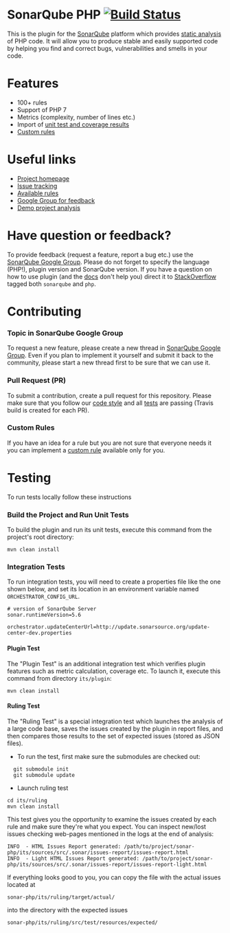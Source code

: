 # SonarQube PHP [![Build Status](https://travis-ci.org/SonarSource/sonar-php.svg?branch=master)](https://travis-ci.org/SonarSource/sonar-php)

This is the plugin for the [SonarQube](http://www.sonarqube.org/) platform which provides [static analysis](https://en.wikipedia.org/wiki/Static_program_analysis) of PHP code. It will allow you to produce stable and easily supported code by helping you find and correct bugs, vulnerabilities and smells in your code.

# Features
* 100+ rules
* Support of PHP 7
* Metrics (complexity, number of lines etc.)
* Import of [unit test and coverage results](http://docs.sonarqube.org/display/PLUG/PHP+Unit+Test+and+Coverage+Results+Import)
* [Custom rules](http://docs.sonarqube.org/display/PLUG/Custom+Rules+for+PHP)

# Useful links

* [Project homepage](http://docs.sonarqube.org/display/PLUG/PHP+Plugin)
* [Issue tracking](http://jira.sonarsource.com/browse/SONARPHP)
* [Available rules](https://sonarqube.com/coding_rules#languages=php)
* [Google Group for feedback](https://groups.google.com/forum/#!forum/sonarqube)
* [Demo project analysis](https://sonarqube.com/overview?id=drupal)

# Have question or feedback?
To provide feedback (request a feature, report a bug etc.) use the [SonarQube Google Group](https://groups.google.com/forum/#!forum/sonarqube). Please do not forget to specify the language (PHP!), plugin version and SonarQube version.
If you have a question on how to use plugin (and the [docs](http://docs.sonarqube.org/display/PLUG/PHP+Plugin) don't help you) direct it to [StackOverflow](http://stackoverflow.com/questions/tagged/sonarqube+php) tagged both `sonarqube` and `php`.

# Contributing

### Topic in SonarQube Google Group
To request a new feature, please create a new thread in [SonarQube Google Group](https://groups.google.com/forum/#!forum/sonarqube). Even if you plan to implement it yourself and submit it back to the community, please start a new thread first to be sure that we can use it.

### Pull Request (PR)
To submit a contribution, create a pull request for this repository. Please make sure that you follow our [code style](https://github.com/SonarSource/sonar-developer-toolset#code-style) and all [tests](#testing) are passing (Travis build is created for each PR).

### Custom Rules
If you have an idea for a rule but you are not sure that everyone needs it you can implement a [custom rule](http://docs.sonarqube.org/display/PLUG/Custom+Rules+for+PHP) available only for you. 

# <a name="testing"></a>Testing
To run tests locally follow these instructions

### Build the Project and Run Unit Tests
To build the plugin and run its unit tests, execute this command from the project's root directory:
```
mvn clean install
```

### Integration Tests
To run integration tests, you will need to create a properties file like the one shown below, and set its location in an environment variable named `ORCHESTRATOR_CONFIG_URL`.
```
# version of SonarQube Server
sonar.runtimeVersion=5.6

orchestrator.updateCenterUrl=http://update.sonarsource.org/update-center-dev.properties
```

#### Plugin Test
The "Plugin Test" is an additional integration test which verifies plugin features such as metric calculation, coverage etc. To launch it, execute this command from directory `its/plugin`:
```
mvn clean install
```

#### Ruling Test
The "Ruling Test" is a special integration test which launches the analysis of a large code base, saves the issues created by the plugin in report files, and then compares those results to the set of expected issues (stored as JSON files).

* To run the test, first make sure the submodules are checked out:
```
  git submodule init
  git submodule update
```
* Launch ruling test
```
cd its/ruling
mvn clean install
```

This test gives you the opportunity to examine the issues created by each rule and make sure they're what you expect. You can inspect new/lost issues checking web-pages mentioned in the logs at the end of analysis:
```
INFO  - HTML Issues Report generated: /path/to/project/sonar-php/its/sources/src/.sonar/issues-report/issues-report.html
INFO  - Light HTML Issues Report generated: /path/to/project/sonar-php/its/sources/src/.sonar/issues-report/issues-report-light.html

```
If everything looks good to you, you can copy the file with the actual issues located at
```
sonar-php/its/ruling/target/actual/
```
into the directory with the expected issues
```
sonar-php/its/ruling/src/test/resources/expected/
```
